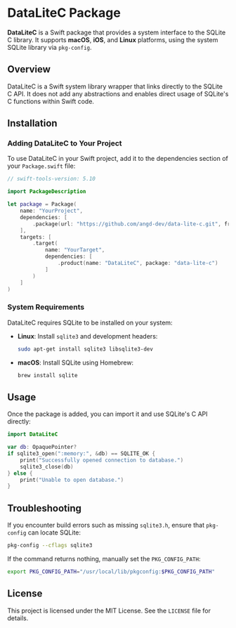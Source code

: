 # DataLiteC Package

**DataLiteC** is a Swift package that provides a system interface to the SQLite C library. It supports **macOS**, **iOS**, and **Linux** platforms, using the system SQLite library via `pkg-config`.

## Overview

DataLiteC is a Swift system library wrapper that links directly to the SQLite C API. It does not add any abstractions and enables direct usage of SQLite's C functions within Swift code.

## Installation

### Adding DataLiteC to Your Project

To use DataLiteC in your Swift project, add it to the dependencies section of your `Package.swift` file:

```swift
// swift-tools-version: 5.10

import PackageDescription

let package = Package(
    name: "YourProject",
    dependencies: [
        .package(url: "https://github.com/angd-dev/data-lite-c.git", from: "1.0.0")
    ],
    targets: [
        .target(
            name: "YourTarget",
            dependencies: [
                .product(name: "DataLiteC", package: "data-lite-c")
            ]
        )
    ]
)
```

### System Requirements

DataLiteC requires SQLite to be installed on your system:

- **Linux**: Install `sqlite3` and development headers:

  ```bash
  sudo apt-get install sqlite3 libsqlite3-dev
  ```

- **macOS**: Install SQLite using Homebrew:

  ```bash
  brew install sqlite
  ```

## Usage

Once the package is added, you can import it and use SQLite's C API directly:

```swift
import DataLiteC

var db: OpaquePointer?
if sqlite3_open(":memory:", &db) == SQLITE_OK {
    print("Successfully opened connection to database.")
    sqlite3_close(db)
} else {
    print("Unable to open database.")
}
```

## Troubleshooting

If you encounter build errors such as missing `sqlite3.h`, ensure that `pkg-config` can locate SQLite:

```bash
pkg-config --cflags sqlite3
```

If the command returns nothing, manually set the `PKG_CONFIG_PATH`:

```bash
export PKG_CONFIG_PATH="/usr/local/lib/pkgconfig:$PKG_CONFIG_PATH"
```

## License

This project is licensed under the MIT License. See the `LICENSE` file for details.
